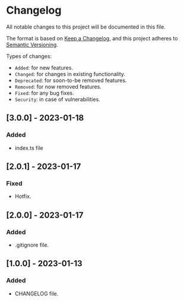 # Changelog

All notable changes to this project will be documented in this file.

The format is based on [Keep a Changelog](https://keepachangelog.com/en/1.0.0/),
and this project adheres to [Semantic Versioning](https://semver.org/spec/v2.0.0.html).

Types of changes:

- `Added`: for new features.
- `Changed`: for changes in existing functionality.
- `Deprecated`: for soon-to-be removed features.
- `Removed`: for now removed features.
- `Fixed`: for any bug fixes.
- `Security`: in case of vulnerabilities.

## [3.0.0] - 2023-01-18

### Added

- index.ts file

## [2.0.1] - 2023-01-17

### Fixed

- Hotfix.

## [2.0.0] - 2023-01-17

### Added

- .gitignore file.

## [1.0.0] - 2023-01-13

### Added

- CHANGELOG file.
